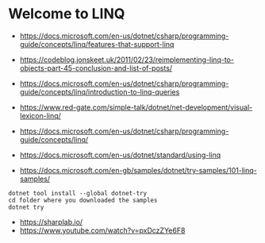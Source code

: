 # Welcome to LINQ

- https://docs.microsoft.com/en-us/dotnet/csharp/programming-guide/concepts/linq/features-that-support-linq
- https://codeblog.jonskeet.uk/2011/02/23/reimplementing-linq-to-objects-part-45-conclusion-and-list-of-posts/
- https://docs.microsoft.com/en-us/dotnet/csharp/programming-guide/concepts/linq/introduction-to-linq-queries
- https://www.red-gate.com/simple-talk/dotnet/net-development/visual-lexicon-linq/
- https://docs.microsoft.com/en-us/dotnet/csharp/programming-guide/concepts/linq/
- https://docs.microsoft.com/en-us/dotnet/standard/using-linq


- https://docs.microsoft.com/en-gb/samples/dotnet/try-samples/101-linq-samples/

```
dotnet tool install --global dotnet-try
cd folder where you downloaded the samples
dotnet try
```


- https://sharplab.io/
- https://www.youtube.com/watch?v=pxDczZYe6F8




